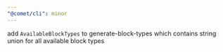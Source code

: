 ```yaml
---
"@comet/cli": minor
---
```


add `AvailableBlockTypes` to generate-block-types which contains string union for all available block types
